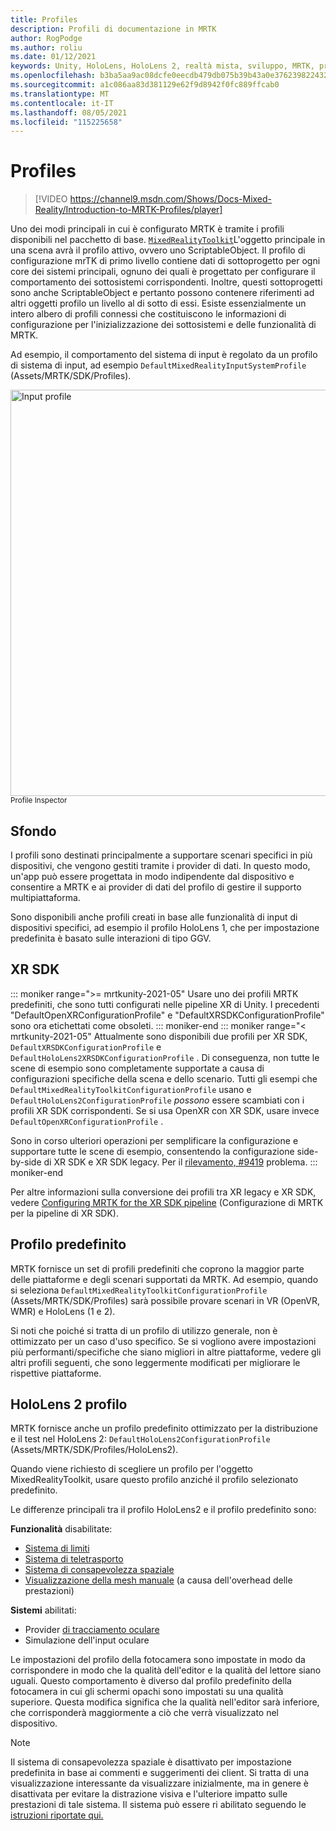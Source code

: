 ```yaml
---
title: Profiles
description: Profili di documentazione in MRTK
author: RogPodge
ms.author: roliu
ms.date: 01/12/2021
keywords: Unity, HoloLens, HoloLens 2, realtà mista, sviluppo, MRTK, profili,
ms.openlocfilehash: b3ba5aa9ac08dcfe0eecdb479db075b39b43a0e376239822432df872b0775d27
ms.sourcegitcommit: a1c086aa83d381129e62f9d8942f0fc889ffcab0
ms.translationtype: MT
ms.contentlocale: it-IT
ms.lasthandoff: 08/05/2021
ms.locfileid: "115225658"
---
```

# <a name="profiles"></a>Profiles

> [!VIDEO https://channel9.msdn.com/Shows/Docs-Mixed-Reality/Introduction-to-MRTK-Profiles/player]

Uno dei modi principali in cui è configurato MRTK è tramite i profili disponibili nel pacchetto di base. [`MixedRealityToolkit`](xref:Microsoft.MixedReality.Toolkit.MixedRealityToolkit)L'oggetto principale in una scena avrà il profilo attivo, ovvero uno ScriptableObject. Il profilo di configurazione mrTK di primo livello contiene dati di sottoprogetto per ogni core dei sistemi principali, ognuno dei quali è progettato per configurare il comportamento dei sottosistemi corrispondenti. Inoltre, questi sottoprogetti sono anche ScriptableObject e pertanto possono contenere riferimenti ad altri oggetti profilo un livello al di sotto di essi. Esiste essenzialmente un intero albero di profili connessi che costituiscono le informazioni di configurazione per l'inizializzazione dei sottosistemi e delle funzionalità di MRTK.

Ad esempio, il comportamento del sistema di input è regolato da un profilo di sistema di input, ad esempio `DefaultMixedRealityInputSystemProfile` (Assets/MRTK/SDK/Profiles).

<img src="../images/profiles/input_profile.png" width="650px" alt="Input profile" style="display:block;">
<sup>Profile Inspector</sup>

## <a name="background"></a>Sfondo

I profili sono destinati principalmente a supportare scenari specifici in più dispositivi, che vengono gestiti tramite i provider di dati. In questo modo, un'app può essere progettata in modo indipendente dal dispositivo e consentire a MRTK e ai provider di dati del profilo di gestire il supporto multipiattaforma.

Sono disponibili anche profili creati in base alle funzionalità di input di dispositivi specifici, ad esempio il profilo HoloLens 1, che per impostazione predefinita è basato sulle interazioni di tipo GGV.

## <a name="xr-sdk"></a>XR SDK

::: moniker range=">= mrtkunity-2021-05"
Usare uno dei profili MRTK predefiniti, che sono tutti configurati nelle pipeline XR di Unity. I precedenti "DefaultOpenXRConfigurationProfile" e "DefaultXRSDKConfigurationProfile" sono ora etichettati come obsoleti.
::: moniker-end
::: moniker range="< mrtkunity-2021-05"
Attualmente sono disponibili due profili per XR SDK, `DefaultXRSDKConfigurationProfile` e `DefaultHoloLens2XRSDKConfigurationProfile` . Di conseguenza, non tutte le scene di esempio sono completamente supportate a causa di configurazioni specifiche della scena e dello scenario. Tutti gli esempi che `DefaultMixedRealityToolkitConfigurationProfile` usano e `DefaultHoloLens2ConfigurationProfile` _possono_ essere scambiati con i profili XR SDK corrispondenti. Se si usa OpenXR con XR SDK, usare invece `DefaultOpenXRConfigurationProfile` .

Sono in corso ulteriori operazioni per semplificare la configurazione e supportare tutte le scene di esempio, consentendo la configurazione side-by-side di XR SDK e XR SDK legacy. Per il [rilevamento, #9419](https://github.com/microsoft/MixedRealityToolkit-Unity/issues/9419) problema.
::: moniker-end

Per altre informazioni sulla conversione dei profili tra XR legacy e XR SDK, vedere [Configuring MRTK for the XR SDK pipeline](../../configuration/getting-started-with-mrtk-and-xrsdk.md#configuring-mrtk-for-the-xr-sdk-pipeline) (Configurazione di MRTK per la pipeline di XR SDK).

## <a name="default-profile"></a>Profilo predefinito

MRTK fornisce un set di profili predefiniti che coprono la maggior parte delle piattaforme e degli scenari supportati da MRTK. Ad esempio, quando si seleziona `DefaultMixedRealityToolkitConfigurationProfile` (Assets/MRTK/SDK/Profiles) sarà possibile provare scenari in VR (OpenVR, WMR) e HoloLens (1 e 2).

Si noti che poiché si tratta di un profilo di utilizzo generale, non è ottimizzato per un caso d'uso specifico. Se si vogliono avere impostazioni più performanti/specifiche che siano migliori in altre piattaforme, vedere gli altri profili seguenti, che sono leggermente modificati per migliorare le rispettive piattaforme.

## <a name="hololens-2-profile"></a>HoloLens 2 profilo

MRTK fornisce anche un profilo predefinito ottimizzato per la distribuzione e il test nel HoloLens 2: `DefaultHoloLens2ConfigurationProfile` (Assets/MRTK/SDK/Profiles/HoloLens2).

Quando viene richiesto di scegliere un profilo per l'oggetto MixedRealityToolkit, usare questo profilo anziché il profilo selezionato predefinito.

Le differenze principali tra il profilo HoloLens2 e il profilo predefinito sono:

**Funzionalità** disabilitate:

- [Sistema di limiti](../boundary/boundary-system-getting-started.md)
- [Sistema di teletrasporto](../teleport-system/teleport-system.md)
- [Sistema di consapevolezza spaziale](../spatial-awareness/spatial-awareness-getting-started.md)
- [Visualizzazione della mesh manuale](../input/hand-tracking.md) (a causa dell'overhead delle prestazioni)

**Sistemi** abilitati:

- Provider [di tracciamento oculare](../input/eye-tracking/eye-tracking-main.md)
- Simulazione dell'input oculare

Le impostazioni del profilo della fotocamera sono impostate in modo da corrispondere in modo che la qualità dell'editor e la qualità del lettore siano uguali. Questo comportamento è diverso dal profilo predefinito della fotocamera in cui gli schermi opachi sono impostati su una qualità superiore. Questa modifica significa che la qualità nell'editor sarà inferiore, che corrisponderà maggiormente a ciò che verrà visualizzato nel dispositivo.

> [!NOTE]
> Il sistema di consapevolezza spaziale è disattivato per impostazione predefinita in base ai commenti e suggerimenti dei client. Si tratta di una visualizzazione interessante da visualizzare inizialmente, ma in genere è disattivata per evitare la distrazione visiva e l'ulteriore impatto sulle prestazioni di tale sistema. Il sistema può essere ri abilitato seguendo le [istruzioni riportate qui.](../spatial-awareness/spatial-awareness-getting-started.md)
